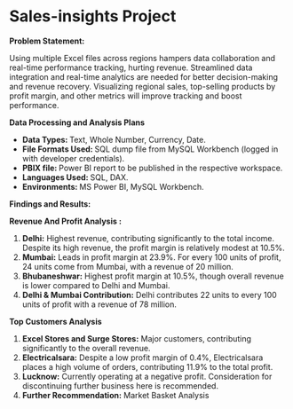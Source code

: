 # Sales-insights Project
<b>Problem Statement:</b> 

Using multiple Excel files across regions hampers data collaboration and real-time performance tracking, hurting revenue. Streamlined data integration and real-time analytics are needed for better decision-making and revenue recovery. Visualizing regional sales, top-selling products by profit margin, and other metrics will improve tracking and boost performance.

<b>Data Processing and Analysis Plans</b> <br />
<ul>
<li><b>Data Types: </b>Text, Whole Number, Currency, Date.</li>
<li><b>File Formats Used: </b>SQL dump file from MySQL Workbench (logged in with developer credentials). </li>
<li><b>PBIX file: </b> Power BI report to be published in the respective workspace. </li>
<li><b>Languages Used: </b>SQL, DAX. </li>
<li><b>Environments: </b>MS Power BI, MySQL Workbench. </li>
</ul>
<b> Findings and Results: </b> <br />

<b> Revenue And Profit Analysis : </b>

<ol>
  <li><b>Delhi:</b> Highest revenue, contributing significantly to the total income. Despite its high revenue, the profit margin is relatively modest at 10.5%.</li>
  <li><b>Mumbai:</b> Leads in profit margin at 23.9%. For every 100 units of profit, 24 units come from Mumbai, with a revenue of 20 million.</li>
  <li><b>Bhubaneshwar:</b> Highest profit margin at 10.5%, though overall revenue is lower compared to Delhi and Mumbai.</li>
  <li><b>Delhi & Mumbai Contribution:</b> Delhi contributes 22 units to every 100 units of profit with a revenue of 78 million.</li>
</ol>

<b>  Top Customers Analysis</b> <br />

<ol>
  <li><b>Excel Stores and Surge Stores:</b> Major customers, contributing significantly to the overall revenue.</li>
  <li><b>Electricalsara:</b> Despite a low profit margin of 0.4%, Electricalsara places a high volume of orders, contributing 11.9% to the total profit.</li>
  <li><b>Lucknow:</b> Currently operating at a negative profit. Consideration for discontinuing further business here is recommended.</li>
  <li><b>Further Recommendation:</b> Market Basket Analysis</li>
</ol>







